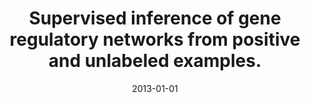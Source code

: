 ---
title: "Supervised inference of gene regulatory networks from positive and unlabeled examples."
collection: publications
permalink: /publications/2013-01-01-Supervised-inference-of-gene-regulatory-networks-from-positive-and-unlabeled-examples
date: 2013-01-01
paperurl: 'https://doi.org/10.1007/978-1-62703-107-3_5'
citation: 'F.&nbsp;Mordelet, &amp; J.-P. Vert.
Supervised inference of gene regulatory networks from positive and unlabeled examples.
In H.&nbsp;Mamitsuka, C.&nbsp;DeLisi, &amp; M.&nbsp;Kanehisa (Eds), <em>Data Mining for Systems Biology: Methods and Protocols</em>, volume 939, pages 47–58.
Humana Press, 2013.'
---